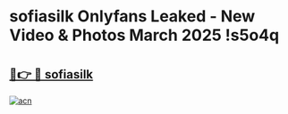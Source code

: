 # sofiasilk Onlyfans Leaked - New Video & Photos March 2025 !s5o4q

# <h2><a href="https://n16vqa.iuczelnia.edu.pl?title=sofiasilk&ref=s5o4q">🔗👉 🔴 sofiasilk</a></h2>

[![acn](https://github.com/user-attachments/assets/0f9c940e-d8b0-45ae-aac7-cd30a18b3e1c)](https://n16vqa.iuczelnia.edu.pl?title=sofiasilk&ref=s5o4q)

